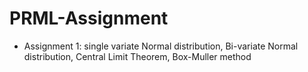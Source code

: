 # PRML-Assignment

*   Assignment 1: single variate Normal distribution, Bi-variate Normal distribution, Central Limit Theorem, Box-Muller method
